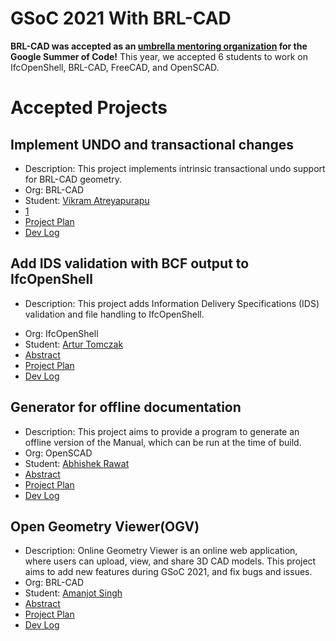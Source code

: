 # GSoC 2021 With BRL-CAD

**BRL-CAD was accepted as an [umbrella mentoring
organization](https://summerofcode.withgoogle.com) for the Google Summer
of Code!** This year, we accepted 6 students to work on IfcOpenShell,
BRL-CAD, FreeCAD, and OpenSCAD.

# Accepted Projects

## Implement UNDO and transactional changes

-   Description: This project implements intrinsic transactional undo
    support for BRL-CAD geometry.
-   Org: BRL-CAD
-   Student: [Vikram Atreyapurapu](../user/Vikram_Atreya.md)
-   [1](https://docs.google.com/document/d/1cZLgqVvxOiy7PgkUzEzeyXXhmLx1sEgRB1xw3hDFUlA/edit?usp=sharing%7CAbstract)
-   [Project Plan](../user/Vikram_Atreya/GSoC21/Project.md)
-   [Dev Log](../user/Vikram_Atreya/GSoC21/Log.md)

## Add IDS validation with BCF output to IfcOpenShell

-   Description: This project adds Information Delivery Specifications
    (IDS) validation and file handling to IfcOpenShell.

<!-- -->

-   Org: IfcOpenShell
-   Student: [Artur Tomczak](../user/Artur.md)
-   [Abstract](../user/Artur/GSoC21/Abstract.md)
-   [Project Plan](../user/Artur/GSoC21/Project.md)
-   [Dev Log](../user/Artur/GSoC21/Log.md)

## Generator for offline documentation

-   Description: This project aims to provide a program to generate an
    offline version of the Manual, which can be run at the time of
    build.
-   Org: OpenSCAD
-   Student: [Abhishek Rawat](../user/ABSHK.md)
-   [Abstract](../user/ABSHK/GSoC21/Abstract.md)
-   [Project Plan](../user/ABSHK/GSoC21/Project.md)
-   [Dev Log](../user/ABSHK/GSoC21/Log.md)

## Open Geometry Viewer(OGV)

-   Description: Online Geometry Viewer is an online web application,
    where users can upload, view, and share 3D CAD models. This project
    aims to add new features during GSoC 2021, and fix bugs and issues.
-   Org: BRL-CAD
-   Student: [Amanjot Singh](../user/Theamanjs.md)
-   [Abstract](../user/Theamanjs/GSoC21/Abstract.md)
-   [Project Plan](../user/Theamanjs/GSoC21/Project.md)
-   [Dev Log](../user/Theamanjs/GSoC21/Log.md)
